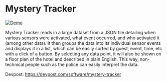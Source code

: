# Mystery Tracker

[![Demo](http://img.youtube.com/vi/HEJ-nz4XhM0/0.jpg)](http://www.youtube.com/watch?v=HEJ-nz4XhM0 "Demo")

Mystery Tracker reads in a large dataset from a JSON file detailing when various sensors were activated,
what event occurred, and who activated it (among other data). It then groups the data into its individual 
sensor events and displays it in a list, which can be easily sorted by guest, event, time, etc with a click of a button. 
By selecting any data point, it will also be shown on a floor plan of the hotel and described in plain English. This way,
non-technical people such as the police can easily interpret the data.

Devpost: https://devpost.com/software/mystery-tracker

